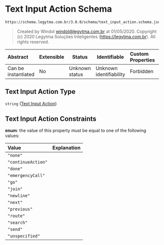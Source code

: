 # Text Input Action Schema

```txt
https://schema.legytma.com.br/3.0.0/schema/text_input_action.schema.json
```




> Created by Windol [windol@legytma.com.br](mailto:windol@legytma.com.br) at 01/05/2020.
> Copyright (c) 2020 Legytma Soluções Inteligentes (<https://legytma.com.br>). All rights reserved.
>

| Abstract            | Extensible | Status         | Identifiable            | Custom Properties | Additional Properties | Access Restrictions | Defined In                                                                                      |
| :------------------ | ---------- | -------------- | ----------------------- | :---------------- | --------------------- | ------------------- | ----------------------------------------------------------------------------------------------- |
| Can be instantiated | No         | Unknown status | Unknown identifiability | Forbidden         | Allowed               | none                | [text_input_action.schema.json](../schema/text_input_action.schema.json) |

## Text Input Action Type

`string` ([Text Input Action](text_input_action.md))

## Text Input Action Constraints

**enum**: the value of this property must be equal to one of the following values:

| Value              | Explanation |
| :----------------- | ----------- |
| `"none"`           |             |
| `"continueAction"` |             |
| `"done"`           |             |
| `"emergencyCall"`  |             |
| `"go"`             |             |
| `"join"`           |             |
| `"newline"`        |             |
| `"next"`           |             |
| `"previous"`       |             |
| `"route"`          |             |
| `"search"`         |             |
| `"send"`           |             |
| `"unspecified"`    |             |
